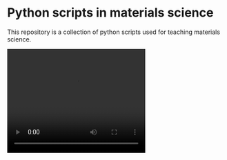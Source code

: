 # Python scripts in materials science
This repository is a collection of python scripts used for teaching materials science.

<video width="320" height="240" autoplay mute>
  <source src="/movies/1D_diffusion.mp4" type="video/mp4">
Your browser does not support the video tag.
</video>
